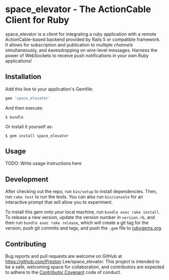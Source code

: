 # space_elevator - The ActionCable Client for Ruby

space_elevator is a _client_ for integrating a ruby application with a remote ActionCable-based backend provided by Rails 5 or compatible framework. It allows for subscription and publication to multiple _channels_ simultaneously, and eavesdropping on wire-level messages. Harness the power of WebSockets to receive push notifications in your own Ruby applications!

## Installation

Add this line to your application's Gemfile:

```ruby
gem 'space_elevator'
```

And then execute:

    $ bundle

Or install it yourself as:

    $ gem install space_elevator

## Usage

TODO: Write usage instructions here

## Development

After checking out the repo, run `bin/setup` to install dependencies. Then, run `rake test` to run the tests. You can also run `bin/console` for an interactive prompt that will allow you to experiment.

To install this gem onto your local machine, run `bundle exec rake install`. To release a new version, update the version number in `version.rb`, and then run `bundle exec rake release`, which will create a git tag for the version, push git commits and tags, and push the `.gem` file to [rubygems.org](https://rubygems.org).

## Contributing

Bug reports and pull requests are welcome on GitHub at https://github.com/Preston Lee/space_elevator. This project is intended to be a safe, welcoming space for collaboration, and contributors are expected to adhere to the [Contributor Covenant](http://contributor-covenant.org) code of conduct.
